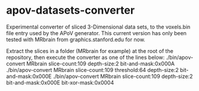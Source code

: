 # apov-datasets-converter
Experimental converter of sliced 3-Dimensional data sets, to the voxels.bin file
entry used by the APoV generator. This current version has only been tested with
MRbrain from graphics.stanford.edu for now.

Extract the slices in a folder (MRbrain for example) at the root of the repository,
then execute the converter as one of the lines below:
./bin/apov-convert MRbrain slice-count:109 depth-size:2 bit-and-mask:0x000A
./bin/apov-convert MRbrain slice-count:109 threshold:64 depth-size:2 bit-and-mask:0x000E
./bin/apov-convert MRbrain slice-count:109 depth-size:2 bit-and-mask:0x000E bit-xor-mask:0x0004

